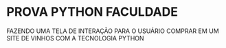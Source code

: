 # PROVA PYTHON FACULDADE
 FAZENDO UMA TELA DE INTERAÇÃO PARA O USUÁRIO COMPRAR EM UM SITE DE VINHOS  COM A TECNOLOGIA PYTHON

